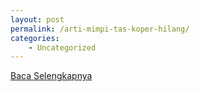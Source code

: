 ```yaml
---
layout: post
permalink: /arti-mimpi-tas-koper-hilang/
categories:
    - Uncategorized
---
```


[Baca Selengkapnya](/02)